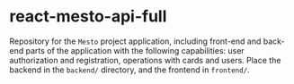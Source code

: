 # react-mesto-api-full
Repository for the `Mesto` project application, including front-end and back-end parts of the application with the following capabilities: user authorization and registration, operations with cards and users. Place the backend in the `backend/` directory, and the frontend in `frontend/`.
  
